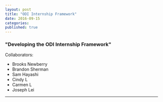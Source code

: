 ```yaml
---
layout: post
title: "ODI Internship Framework"
date: 2016-09-15
categories: 
published: true
---
```


### "Developing the ODI Internship Framework"
Collaborators:
* Brooks Newberry
* Brandon Sherman
* Sam Hayashi
* Cindy L
* Carmen L
* Joseph Lei

***
&nbsp;

